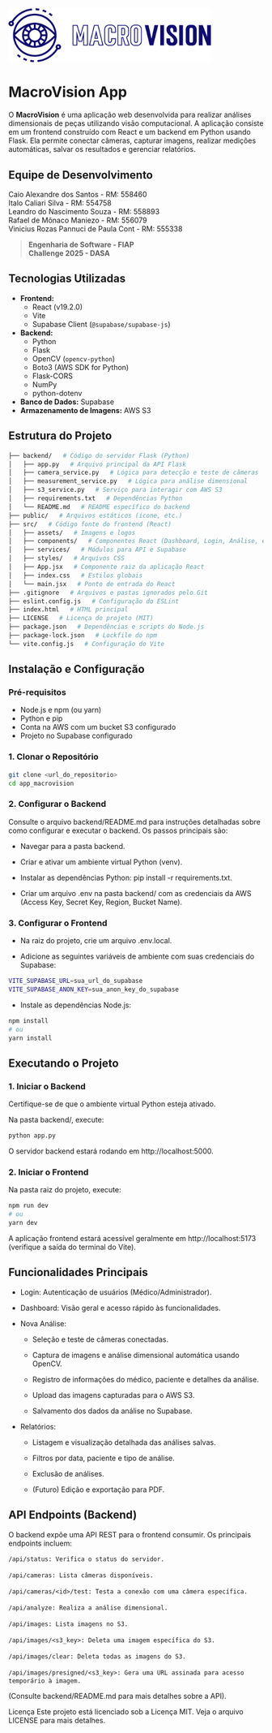 <img src="./src/assets/logo_macrovision_p.png" width="400px">

# MacroVision App

O **MacroVision** é uma aplicação web desenvolvida para realizar análises dimensionais de peças utilizando visão computacional. A aplicação consiste em um frontend construído com React e um backend em Python usando Flask. Ela permite conectar câmeras, capturar imagens, realizar medições automáticas, salvar os resultados e gerenciar relatórios.

## Equipe de Desenvolvimento

Caio Alexandre dos Santos - RM: 558460 <br>
Italo Caliari Silva - RM: 554758<br>
Leandro do Nascimento Souza - RM: 558893<br>
Rafael de Mônaco Maniezo - RM: 556079<br>
Vinicius Rozas Pannuci de Paula Cont - RM: 555338<br>

> **Engenharia de Software - FIAP** <br>
> **Challenge 2025 - DASA**

## Tecnologias Utilizadas

* **Frontend:**
    * React (v19.2.0)
    * Vite
    * Supabase Client (`@supabase/supabase-js`)
* **Backend:**
    * Python
    * Flask
    * OpenCV (`opencv-python`)
    * Boto3 (AWS SDK for Python)
    * Flask-CORS
    * NumPy
    * python-dotenv
* **Banco de Dados:** Supabase
* **Armazenamento de Imagens:** AWS S3

## Estrutura do Projeto
```bash
├── backend/   # Código do servidor Flask (Python)  
│   ├── app.py   # Arquivo principal da API Flask 
│   ├── camera_service.py   # Lógica para detecção e teste de câmeras 
│   ├── measurement_service.py   # Lógica para análise dimensional 
│   ├── s3_service.py   # Serviço para interagir com AWS S3 
│   ├── requirements.txt   # Dependências Python 
│   └── README.md   # README específico do backend 
├── public/   # Arquivos estáticos (ícone, etc.) 
├── src/   # Código fonte do frontend (React) 
│   ├── assets/   # Imagens e logos 
│   ├── components/   # Componentes React (Dashboard, Login, Análise, etc.) 
│   ├── services/   # Módulos para API e Supabase 
│   ├── styles/   # Arquivos CSS 
│   ├── App.jsx   # Componente raiz da aplicação React 
│   ├── index.css   # Estilos globais 
│   └── main.jsx   # Ponto de entrada do React 
├── .gitignore   # Arquivos e pastas ignorados pelo Git 
├── eslint.config.js   # Configuração do ESLint 
├── index.html   # HTML principal 
├── LICENSE   # Licença do projeto (MIT) 
├── package.json   # Dependências e scripts do Node.js 
├── package-lock.json   # Lockfile do npm 
└── vite.config.js   # Configuração do Vite
```

## Instalação e Configuração

### Pré-requisitos

* Node.js e npm (ou yarn)
* Python e pip
* Conta na AWS com um bucket S3 configurado
* Projeto no Supabase configurado

### 1. Clonar o Repositório

```bash
git clone <url_do_repositorio>
cd app_macrovision
```

### 2. Configurar o Backend
Consulte o arquivo backend/README.md para instruções detalhadas sobre como configurar e executar o backend. Os passos principais são:

- Navegar para a pasta backend.

- Criar e ativar um ambiente virtual Python (venv).

- Instalar as dependências Python: pip install -r requirements.txt.

- Criar um arquivo .env na pasta backend/ com as credenciais da AWS (Access Key, Secret Key, Region, Bucket Name).

### 3. Configurar o Frontend
- Na raiz do projeto, crie um arquivo .env.local.

- Adicione as seguintes variáveis de ambiente com suas credenciais do Supabase:

```bash
VITE_SUPABASE_URL=sua_url_do_supabase
VITE_SUPABASE_ANON_KEY=sua_anon_key_do_supabase
```

- Instale as dependências Node.js:

```bash
npm install
# ou
yarn install
```

## Executando o Projeto
### 1. Iniciar o Backend
Certifique-se de que o ambiente virtual Python esteja ativado.

Na pasta backend/, execute:

```Bash
python app.py
```

O servidor backend estará rodando em http://localhost:5000.

### 2. Iniciar o Frontend
Na pasta raiz do projeto, execute:

```Bash
npm run dev
# ou
yarn dev
```

A aplicação frontend estará acessível geralmente em http://localhost:5173 (verifique a saída do terminal do Vite).

## Funcionalidades Principais
- Login: Autenticação de usuários (Médico/Administrador).

- Dashboard: Visão geral e acesso rápido às funcionalidades.

- Nova Análise:

    - Seleção e teste de câmeras conectadas.

    - Captura de imagens e análise dimensional automática usando OpenCV.

    - Registro de informações do médico, paciente e detalhes da análise.

    - Upload das imagens capturadas para o AWS S3.

    - Salvamento dos dados da análise no Supabase.

- Relatórios:

    - Listagem e visualização detalhada das análises salvas.

    - Filtros por data, paciente e tipo de análise.

    - Exclusão de análises.

    - (Futuro) Edição e exportação para PDF.

## API Endpoints (Backend)
O backend expõe uma API REST para o frontend consumir. Os principais endpoints incluem:

```
/api/status: Verifica o status do servidor.

/api/cameras: Lista câmeras disponíveis.

/api/cameras/<id>/test: Testa a conexão com uma câmera específica.

/api/analyze: Realiza a análise dimensional.

/api/images: Lista imagens no S3.

/api/images/<s3_key>: Deleta uma imagem específica do S3.

/api/images/clear: Deleta todas as imagens do S3.

/api/images/presigned/<s3_key>: Gera uma URL assinada para acesso temporário à imagem.
```

(Consulte backend/README.md para mais detalhes sobre a API).

Licença
Este projeto está licenciado sob a Licença MIT. Veja o arquivo LICENSE para mais detalhes.